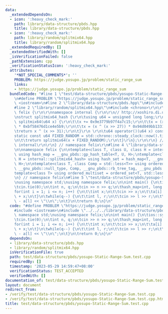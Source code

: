 ```yaml
---
data:
  _extendedDependsOn:
  - icon: ':heavy_check_mark:'
    path: library/data-structure/pbds.hpp
    title: library/data-structure/pbds.hpp
  - icon: ':heavy_check_mark:'
    path: library/random/splitmix64.hpp
    title: library/random/splitmix64.hpp
  _extendedRequiredBy: []
  _extendedVerifiedWith: []
  _isVerificationFailed: false
  _pathExtension: cpp
  _verificationStatusIcon: ':heavy_check_mark:'
  attributes:
    '*NOT_SPECIAL_COMMENTS*': ''
    PROBLEM: https://judge.yosupo.jp/problem/static_range_sum
    links:
    - https://judge.yosupo.jp/problem/static_range_sum
  bundledCode: "#line 1 \"test/data-structure/pbds/yosupo-Static-Range-Sum.test.cpp\"\
    \n#define PROBLEM \"https://judge.yosupo.jp/problem/static_range_sum\"\n\n#include\
    \ <iostream>\n#line 2 \"library/data-structure/pbds.hpp\"\n#include <ext/pb_ds/assoc_container.hpp>\n\
    #line 2 \"library/random/splitmix64.hpp\"\n#include <chrono>\r\n\r\nnamespace\
    \ felix {\r\n\r\nnamespace internal {\r\n\r\n// http://xoshiro.di.unimi.it/splitmix64.c\r\
    \nstruct splitmix64_hash {\r\n\tusing u64 = unsigned long long;\r\n\tstatic u64\
    \ splitmix64(u64 x) {\r\n\t\tx += 0x9e3779b97f4a7c15;\r\n\t\tx = (x ^ (x >> 30))\
    \ * 0xbf58476d1ce4e5b9;\r\n\t\tx = (x ^ (x >> 27)) * 0x94d049bb133111eb;\r\n\t\
    \treturn x ^ (x >> 31);\r\n\t}\r\n \r\n\tu64 operator()(u64 x) const {\r\n\t\t\
    static const u64 FIXED_RANDOM = std::chrono::steady_clock::now().time_since_epoch().count();\r\
    \n\t\treturn splitmix64(x + FIXED_RANDOM);\r\n\t}\r\n};\r\n\r\n} // namespace\
    \ internal\r\n\r\n} // namespace felix\r\n#line 4 \"library/data-structure/pbds.hpp\"\
    \n\nnamespace felix {\n\ntemplate<class T, class U, class H = internal::splitmix64_hash>\
    \ using hash_map = __gnu_pbds::gp_hash_table<T, U, H>;\ntemplate<class T, class\
    \ H = internal::splitmix64_hash> using hash_set = hash_map<T, __gnu_pbds::null_type,\
    \ H>;\n\ntemplate<class T, class Comp = std::less<T>> using ordered_set = __gnu_pbds::tree<T,\
    \ __gnu_pbds::null_type, Comp, __gnu_pbds::rb_tree_tag, __gnu_pbds::tree_order_statistics_node_update>;\n\
    template<class T> using ordered_multiset = ordered_set<T, std::less_equal<T>>;\n\
    \n} // namespace felix\n#line 5 \"test/data-structure/pbds/yosupo-Static-Range-Sum.test.cpp\"\
    \nusing namespace std;\nusing namespace felix;\n\nint main() {\n\tios::sync_with_stdio(false);\n\
    \tcin.tie(0);\n\tint n, q;\n\tcin >> n >> q;\n\thash_map<int, long long> a;\n\t\
    for(int i = 1; i <= n; i++) {\n\t\tint x;\n\t\tcin >> x;\n\t\ta[i] = a[i - 1]\
    \ + x;\n\t}\n\twhile(q--) {\n\t\tint l, r;\n\t\tcin >> l >> r;\n\t\tcout << a[r]\
    \ - a[l] << \"\\n\";\n\t}\n\treturn 0;\n}\n"
  code: "#define PROBLEM \"https://judge.yosupo.jp/problem/static_range_sum\"\n\n\
    #include <iostream>\n#include \"../../../library/data-structure/pbds.hpp\"\nusing\
    \ namespace std;\nusing namespace felix;\n\nint main() {\n\tios::sync_with_stdio(false);\n\
    \tcin.tie(0);\n\tint n, q;\n\tcin >> n >> q;\n\thash_map<int, long long> a;\n\t\
    for(int i = 1; i <= n; i++) {\n\t\tint x;\n\t\tcin >> x;\n\t\ta[i] = a[i - 1]\
    \ + x;\n\t}\n\twhile(q--) {\n\t\tint l, r;\n\t\tcin >> l >> r;\n\t\tcout << a[r]\
    \ - a[l] << \"\\n\";\n\t}\n\treturn 0;\n}\n"
  dependsOn:
  - library/data-structure/pbds.hpp
  - library/random/splitmix64.hpp
  isVerificationFile: true
  path: test/data-structure/pbds/yosupo-Static-Range-Sum.test.cpp
  requiredBy: []
  timestamp: '2023-05-29 14:59:47+08:00'
  verificationStatus: TEST_ACCEPTED
  verifiedWith: []
documentation_of: test/data-structure/pbds/yosupo-Static-Range-Sum.test.cpp
layout: document
redirect_from:
- /verify/test/data-structure/pbds/yosupo-Static-Range-Sum.test.cpp
- /verify/test/data-structure/pbds/yosupo-Static-Range-Sum.test.cpp.html
title: test/data-structure/pbds/yosupo-Static-Range-Sum.test.cpp
---
```

